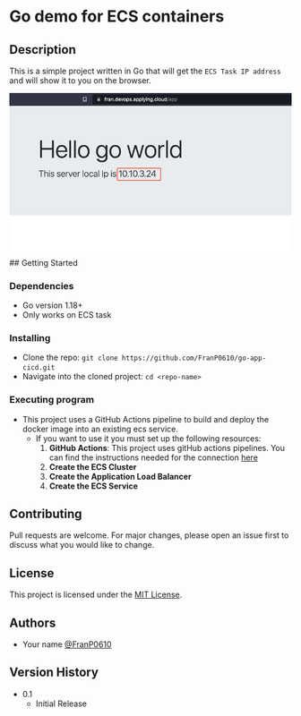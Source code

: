 # Go demo for ECS containers 

## Description

This is a simple project written in Go that will get the `ECS Task IP address` and will show it to you on the browser.
<div style="text-align: center;">
<img src="images/image-v1.png" alt="DevOps Architecture Diagram" width="600px">
</div>
## Getting Started

### Dependencies

- Go version 1.18+
- Only works on ECS task

### Installing

- Clone the repo: `git clone https://github.com/FranP0610/go-app-cicd.git`
- Navigate into the cloned project: `cd <repo-name>`


### Executing program
- This project uses a GitHub Actions pipeline to build and deploy the docker image into an existing ecs service.
  - If you want to use it you must set up the following resources:
    1. **GitHub Actions**: This project uses gitHub actions pipelines. You can find the instructions needed for the connection [here](https://aws.amazon.com/blogs/security/use-iam-roles-to-connect-github-actions-to-actions-in-aws/)
    2. **Create the ECS Cluster**
    3. **Create the Application Load Balancer**
    4. **Create the ECS Service**


## Contributing

Pull requests are welcome. For major changes, please open an issue first to discuss what you would like to change.

## License

This project is licensed under the [MIT License](LICENSE).

## Authors

- Your name [@FranP0610](https://github.com/FranP0610)

## Version History

- 0.1
    - Initial Release
